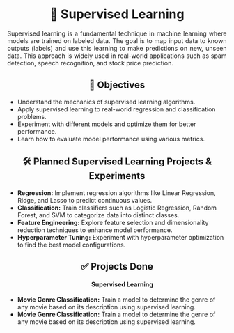 <h1 align="center">🤖 Supervised Learning</h1>

<p align="justify">
Supervised learning is a fundamental technique in machine learning where models are trained on labeled data. The goal is to map input data to known outputs (labels) and use this learning to make predictions on new, unseen data. This approach is widely used in real-world applications such as spam detection, speech recognition, and stock price prediction.
</p>

<h2 align="center">🎯 Objectives</h2>
<ul>
    <li>Understand the mechanics of supervised learning algorithms.</li>
    <li>Apply supervised learning to real-world regression and classification problems.</li>
    <li>Experiment with different models and optimize them for better performance.</li>
    <li>Learn how to evaluate model performance using various metrics.</li>
</ul>

<h2 align="center">🛠️ Planned Supervised Learning Projects & Experiments</h2>
<ul>
    <li><b>Regression:</b> Implement regression algorithms like Linear Regression, Ridge, and Lasso to predict continuous values.</li>
    <li><b>Classification:</b> Train classifiers such as Logistic Regression, Random Forest, and SVM to categorize data into distinct classes.</li>
    <li><b>Feature Engineering:</b> Explore feature selection and dimensionality reduction techniques to enhance model performance.</li>
    <li><b>Hyperparameter Tuning:</b> Experiment with hyperparameter optimization to find the best model configurations.</li>
</ul>

<h2 align="center">✅ Projects Done</h2>
<ul>
    <h4 align="center">Supervised Learning</h4>
    <li><b>Movie Genre Classification:</b> Train a model to determine the genre of any movie based on its description using supervised learning.</li>
    <li><b>Movie Genre Classification:</b> Train a model to determine the genre of any movie based on its description using supervised learning.</    
</ul>

